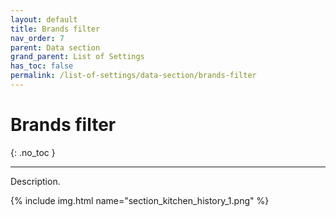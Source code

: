 ```yaml
---
layout: default
title: Brands filter
nav_order: 7
parent: Data section
grand_parent: List of Settings
has_toc: false
permalink: /list-of-settings/data-section/brands-filter
---
```


# Brands filter
{: .no_toc }

---

Description.

{% include img.html name="section_kitchen_history_1.png" %}